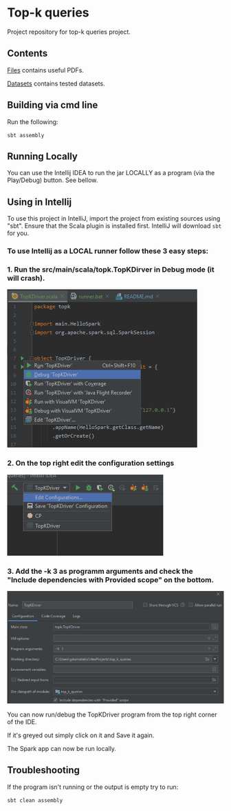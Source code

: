 # Top-k queries
Project repository for top-k queries project.

## Contents

[Files](files) contains useful PDFs.

[Datasets](datasets) contains tested datasets.

## Building via cmd line
Run the following:

    sbt assembly

## Running Locally

You can use the Intellij IDEA to run the jar LOCALLY as a program (via the Play/Debug) button.
See bellow.

## Using in Intellij
To use this project in IntelliJ, import the project from existing sources using "sbt". Ensure that the Scala plugin is
installed first. IntelliJ will download `sbt` for you.


<h3>To use Intellij as a LOCAL runner follow these 3 easy steps:</h4>

<h3>1. Run the src/main/scala/topk.TopKDirver in Debug mode (it will crash).</h4>

![](files/tutorial/p1.png)

<h3>2. On the top right edit the configuration settings</h3>

![](files/tutorial/p2.png)

<h3>3. Add the -k 3 as programm arguments and check the 
"Include dependencies with Provided scope" on the bottom.</h4>

![](files/tutorial/p3.png)


You can now run/debug the TopKDriver program from the top right corner of the IDE.

If it's greyed out simply click on it and Save it again.

The Spark app can now be run locally.

## Troubleshooting

If the program isn't running or the output is empty try to run:

    sbt clean assembly